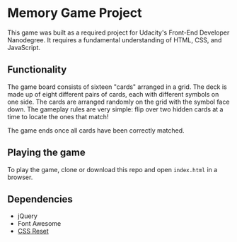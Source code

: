 # Memory Game Project
This game was built as a required project for Udacity's Front-End Developer Nanodegree. It requires a fundamental understanding of HTML, CSS, and JavaScript.

## Functionality

The game board consists of sixteen "cards" arranged in a grid. The deck is made up of eight different pairs of cards, each with different symbols on one side. The cards are arranged randomly on the grid with the symbol face down. The gameplay rules are very simple: flip over two hidden cards at a time to locate the ones that match!

The game ends once all cards have been correctly matched.

## Playing the game

To play the game, clone or download this repo and open `index.html` in a browser.

## Dependencies

- jQuery 
- Font Awesome
- [CSS Reset](https://meyerweb.com/eric/tools/css/reset/ "CSS Reset")
